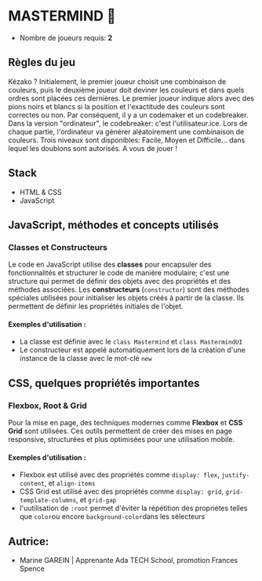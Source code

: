 # MASTERMIND 🎲
- Nombre de joueurs requis: **2** 

## Règles du jeu

Kézako ? Initialement, le premier joueur choisit une combinaison de couleurs, puis le deuxième joueur doit deviner les couleurs et dans quels ordres sont placées ces dernières. Le premier joueur indique alors avec des pions noirs et blancs si la position et l'exactitude des couleurs sont correctes ou non. Par conséquent, il y a un codemaker et un codebreaker.
Dans la version "ordinateur", le codebreaker: c'est l'utilisateur.ice. Lors de chaque partie, l'ordinateur va générer aléatoirement une combinaison de couleurs.
Trois niveaux sont disponibles: Facile, Moyen et Difficile... dans lequel les doublons sont autorisés. 
A vous de jouer !

## Stack
- HTML & CSS
- JavaScript

## JavaScript, méthodes et concepts utilisés

### Classes et Constructeurs
Le code en JavaScript utilise des **classes** pour encapsuler des fonctionnalités et structurer le code de manière modulaire; c'est une structure qui permet de définir des objets avec des propriétés et des méthodes associées. Les **constructeurs** (`constructor`) sont des méthodes spéciales utilisées pour initialiser les objets créés à partir de la classe. Ils permettent de définir les propriétés initiales de l'objet.

#### Exemples d'utilisation :
- La classe est définie avec le `class Mastermind` et `class MastermindUI`
- Le constructeur est appelé automatiquement lors de la création d'une instance de la classe avec le mot-clé `new`

## CSS, quelques propriétés importantes

### Flexbox, Root & Grid
Pour la mise en page, des techniques modernes comme **Flexbox** et **CSS Grid** sont utilisées. Ces outils permettent de créer des mises en page responsive, structurées et plus optimisées pour une utilisation mobile.

#### Exemples d'utilisation :
- Flexbox est utilisé avec des propriétés comme `display: flex`, `justify-content`, et `align-items`
- CSS Grid est utilisé avec des propriétés comme `display: grid`, `grid-template-columns`, et `grid-gap`
- l'uutilisation de `:root` permet d'éviter la répétition des propriétes telles que `color`ou encore `background-color`dans les sélecteurs

## Autrice:
- Marine GAREIN | Apprenante Ada TECH School, promotion Frances Spence
